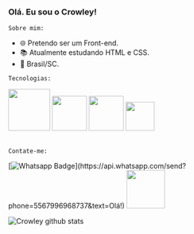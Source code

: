 ### Olá. Eu sou o Crowley!


<code>Sobre mim:</code>

- 🌐  Pretendo ser um Front-end.
- 📚  Atualmente estudando HTML e CSS.
- :house_with_garden:  Brasil/SC.

<code>Tecnologias:</code>

<div>
  <img width="84" src="https://img.shields.io/badge/Python-blue"/>
  <img width="70" src="https://img.shields.io/badge/RUBY-red"/>
  <img width="70" src="https://img.shields.io/badge/HTML-red"/>
  <img width="58" src="https://img.shields.io/badge/CSS-blue"/>
</div><br>




<code>Contate-me:</code>

[![Whatsapp Badge](https://img.shields.io/badge/-Whatsapp-4CA143?style=flat-square&labelColor=4CA143&logo=whatsapp&logoColor=white&link=https://api.whatsapp.com/send?phone=556796968737&text=Olá!)](https://api.whatsapp.com/send?phone=5567996968737&text=Olá!)
<a href="https://discord.gg/5XMypDufcD" target="_blank"><img src="https://img.shields.io/badge/Discord-7289DA?style=for-the-badge&logo=discord&logoColor=white" width="77"></a> 

![Crowley github stats](https://github-readme-stats.vercel.app/api?username=Crowley-Dev&theme=vision-friendly-dark&show_icons=true) 
